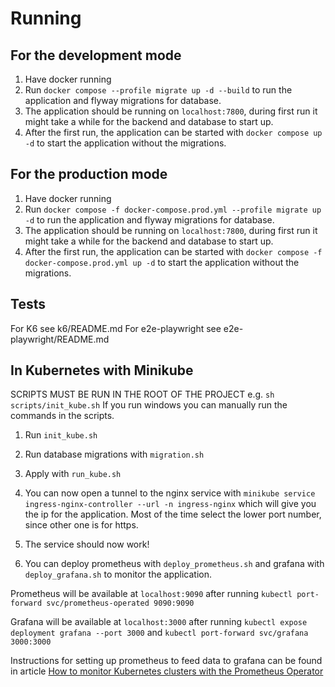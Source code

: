 # Running

## For the development mode

1. Have docker running
2. Run `docker compose --profile migrate up -d --build` to run the application and flyway migrations for database.
3. The application should be running on `localhost:7800`, during first run it might take a while for the backend and database to start up.
4. After the first run, the application can be started with `docker compose up -d` to start the application without the migrations.

## For the production mode

1. Have docker running
2. Run `docker compose -f docker-compose.prod.yml --profile migrate up -d` to run the application and flyway migrations for database.
3. The application should be running on `localhost:7800`, during first run it might take a while for the backend and database to start up.
4. After the first run, the application can be started with `docker compose -f docker-compose.prod.yml up -d` to start the application without the migrations.

## Tests

For K6 see k6/README.md
For e2e-playwright see e2e-playwright/README.md

## In Kubernetes with Minikube

SCRIPTS MUST BE RUN IN THE ROOT OF THE PROJECT e.g. `sh scripts/init_kube.sh`
If you run windows you can manually run the commands in the scripts.

1. Run `init_kube.sh`
2. Run database migrations with `migration.sh`
3. Apply with `run_kube.sh`
4. You can now open a tunnel to the nginx service with `minikube service ingress-nginx-controller --url -n ingress-nginx` which will give you the ip for the application. Most of the time select the lower port number, since other one is for https.
5. The service should now work!

6. You can deploy prometheus with `deploy_prometheus.sh` and grafana with `deploy_grafana.sh` to monitor the application.

Prometheus will be available at `localhost:9090` after running `kubectl port-forward svc/prometheus-operated 9090:9090`

Grafana will be available at `localhost:3000` after running `kubectl expose deployment grafana --port 3000` and `kubectl port-forward svc/grafana 3000:3000`

Instructions for setting up prometheus to feed data to grafana can be found in article [How to monitor Kubernetes clusters with the Prometheus Operator](https://grafana.com/blog/2023/01/19/how-to-monitor-kubernetes-clusters-with-the-prometheus-operator/)

